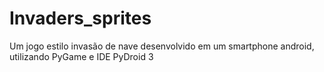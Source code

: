 # Invaders_sprites
Um jogo estilo invasão de nave desenvolvido em um smartphone android, utilizando PyGame e IDE PyDroid 3
